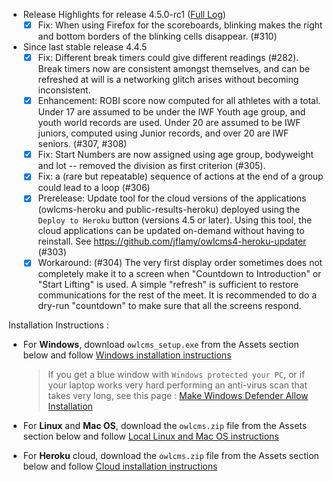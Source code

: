 * Release Highlights for release 4.5.0-rc1 ([Full Log](https://github.com/jflamy/owlcms4/issues?utf8=%E2%9C%93&q=is%3Aclosed+is%3Aissue+project%3Ajflamy%2Fowlcms4%2F1+))
  - [x] Fix: When using Firefox for the scoreboards, blinking makes  the right and bottom borders of the blinking cells disappear. (#310)
* Since last stable release 4.4.5 
  - [x] Fix: Different break timers could give different readings (#282).  Break timers now are consistent amongst themselves, and can be refreshed at will is a networking glitch arises without becoming inconsistent.
  - [x] Enhancement: ROBI score now computed for all athletes with a total. Under 17 are assumed to be under the IWF Youth age group, and youth world records are used.  Under 20 are assumed to be IWF juniors, computed using Junior records, and over 20 are IWF seniors. (#307, #308)
  - [x] Fix: Start Numbers are now assigned using age group, bodyweight and lot -- removed the division as first criterion (#305).
  - [x] Fix: a (rare but repeatable) sequence of actions at the end of a group could lead to a loop (#306)
  - [x] Prerelease: Update tool for the cloud versions of the applications (owlcms-heroku and public-results-heroku) deployed using the `Deploy to Heroku` button (versions 4.5 or later).  Using this tool, the cloud applications can be updated on-demand without having to reinstall. See https://github.com/jflamy/owlcms4-heroku-updater (#303) 
  - [x] Workaround: (#304) The  very first display order sometimes does not completely make it to a screen when "Countdown to Introduction" or "Start Lifting" is used. A simple "refresh" is sufficient to restore communications for the rest of the meet. It is recommended to do a dry-run "countdown" to make sure that all the screens respond.  

Installation Instructions :
  - For **Windows**, download `owlcms_setup.exe` from the Assets section below and follow [Windows installation instructions](https://jflamy.github.io/owlcms4/#/LocalWindowsSetup.md) 
    
    > If you get a blue window with `Windows protected your PC`, or if your laptop works very hard performing an anti-virus scan that takes very long, see this page : [Make Windows Defender Allow Installation](https://jflamy.github.io/owlcms4/#/DefenderOff)
  - For **Linux** and **Mac OS**, download the `owlcms.zip` file from the Assets section below and follow [Local Linux and Mac OS instructions](https://jflamy.github.io/owlcms4/#/LocalLinuxMacSetup.md) 
  - For **Heroku** cloud, download the `owlcms.zip` file from the Assets section below and follow [Cloud installation instructions](https://jflamy.github.io/owlcms4/#/Heroku.md)
